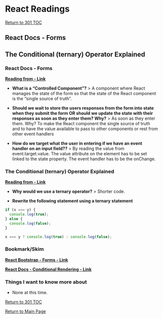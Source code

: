 # React Readings

[Return to 301 TOC](301TOC.md)

## React Docs - Forms

## The Conditional (ternary) Operator Explained

### React Docs - Forms

**[Reading from - Link](https://reactjs.org/docs/forms.html)**

- **What is a “Controlled Component”?** > A component where React manages the state of the form so that the state of the React component is the “single source of truth”.

- **Should we wait to store the users responses from the form into state when they submit the form OR should we update the state with their responses as soon as they enter them? Why?** > As soon as they enter them. Why? To make the React component the single source of truth and to have the value available to pass to other components or rest from other event handlers

- **How do we target what the user in entering if we have an event handler on an input field??** > By reading the value from event.target.value. The value attribute on the element has to be set linked to the state property. The event handler has to be the onChange.

### The Conditional (ternary) Operator Explained

**[Reading from - Link](https://codeburst.io/javascript-the-conditional-ternary-operator-explained-cac7218beeff)**

- **Why would we use a ternary operator?** > Shorter code.

- **Rewrite the following statement using a ternary statement**

```javascript
if (x === y) {
  console.log(true);
} else {
  console.log(false);
}

x === y ? console.log(true) : console.log(false);
```

### Bookmark/Skim

**[React Bootstrap - Forms - Link](https://react-bootstrap.github.io/components/forms/)**

**[React Docs - Conditional Rendering - Link](https://reactjs.org/docs/conditional-rendering.htmll)**

### Things I want to know more about

- None at this time.

[Return to 301 TOC](301TOC.md)

[Return to Main Page](../README.md)
